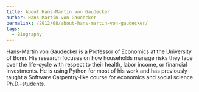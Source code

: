 ```yaml
---
title: About Hans-Martin von Gaudecker
author: Hans-Martin von Gaudecker
permalink: /2012/08/about-hans-martin-von-gaudecker/
tags:
  - Biography
---
```

Hans-Martin von Gaudecker is a Professor of Economics at the University of Bonn. His research focuses on how households manage risks they face over the life-cycle with respect to their health, labor income, or financial investments. He is using Python for most of his work and has previously taught a Software Carpentry-like course for economics and social science Ph.D.-students.
